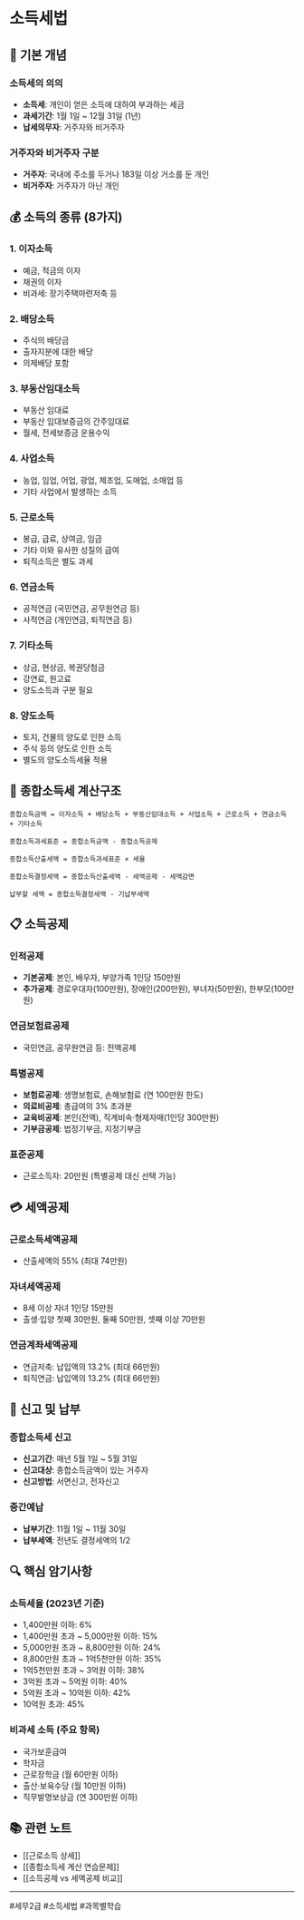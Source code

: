 # 소득세법

## 📖 기본 개념

### 소득세의 의의
- **소득세**: 개인이 얻은 소득에 대하여 부과하는 세금
- **과세기간**: 1월 1일 ~ 12월 31일 (1년)
- **납세의무자**: 거주자와 비거주자

### 거주자와 비거주자 구분
- **거주자**: 국내에 주소를 두거나 183일 이상 거소를 둔 개인
- **비거주자**: 거주자가 아닌 개인

## 💰 소득의 종류 (8가지)

### 1. 이자소득
- 예금, 적금의 이자
- 채권의 이자
- 비과세: 장기주택마련저축 등

### 2. 배당소득
- 주식의 배당금
- 출자지분에 대한 배당
- 의제배당 포함

### 3. 부동산임대소득
- 부동산 임대료
- 부동산 임대보증금의 간주임대료
- 월세, 전세보증금 운용수익

### 4. 사업소득
- 농업, 임업, 어업, 광업, 제조업, 도매업, 소매업 등
- 기타 사업에서 발생하는 소득

### 5. 근로소득
- 봉급, 급료, 상여금, 임금
- 기타 이와 유사한 성질의 급여
- 퇴직소득은 별도 과세

### 6. 연금소득
- 공적연금 (국민연금, 공무원연금 등)
- 사적연금 (개인연금, 퇴직연금 등)

### 7. 기타소득
- 상금, 현상금, 복권당첨금
- 강연료, 원고료
- 양도소득과 구분 필요

### 8. 양도소득
- 토지, 건물의 양도로 인한 소득
- 주식 등의 양도로 인한 소득
- 별도의 양도소득세율 적용

## 🧮 종합소득세 계산구조

```
종합소득금액 = 이자소득 + 배당소득 + 부동산임대소득 + 사업소득 + 근로소득 + 연금소득 + 기타소득

종합소득과세표준 = 종합소득금액 - 종합소득공제

종합소득산출세액 = 종합소득과세표준 × 세율

종합소득결정세액 = 종합소득산출세액 - 세액공제 - 세액감면

납부할 세액 = 종합소득결정세액 - 기납부세액
```

## 📋 소득공제

### 인적공제
- **기본공제**: 본인, 배우자, 부양가족 1인당 150만원
- **추가공제**: 경로우대자(100만원), 장애인(200만원), 부녀자(50만원), 한부모(100만원)

### 연금보험료공제
- 국민연금, 공무원연금 등: 전액공제

### 특별공제
- **보험료공제**: 생명보험료, 손해보험료 (연 100만원 한도)
- **의료비공제**: 총급여의 3% 초과분
- **교육비공제**: 본인(전액), 직계비속·형제자매(1인당 300만원)
- **기부금공제**: 법정기부금, 지정기부금

### 표준공제
- 근로소득자: 20만원 (특별공제 대신 선택 가능)

## 💳 세액공제

### 근로소득세액공제
- 산출세액의 55% (최대 74만원)

### 자녀세액공제
- 8세 이상 자녀 1인당 15만원
- 출생·입양 첫째 30만원, 둘째 50만원, 셋째 이상 70만원

### 연금계좌세액공제
- 연금저축: 납입액의 13.2% (최대 66만원)
- 퇴직연금: 납입액의 13.2% (최대 66만원)

## 📝 신고 및 납부

### 종합소득세 신고
- **신고기간**: 매년 5월 1일 ~ 5월 31일
- **신고대상**: 종합소득금액이 있는 거주자
- **신고방법**: 서면신고, 전자신고

### 중간예납
- **납부기간**: 11월 1일 ~ 11월 30일
- **납부세액**: 전년도 결정세액의 1/2

## 🔍 핵심 암기사항

### 소득세율 (2023년 기준)
- 1,400만원 이하: 6%
- 1,400만원 초과 ~ 5,000만원 이하: 15%
- 5,000만원 초과 ~ 8,800만원 이하: 24%
- 8,800만원 초과 ~ 1억5천만원 이하: 35%
- 1억5천만원 초과 ~ 3억원 이하: 38%
- 3억원 초과 ~ 5억원 이하: 40%
- 5억원 초과 ~ 10억원 이하: 42%
- 10억원 초과: 45%

### 비과세 소득 (주요 항목)
- 국가보훈급여
- 학자금
- 근로장학금 (월 60만원 이하)
- 출산·보육수당 (월 10만원 이하)
- 직무발명보상금 (연 300만원 이하)

## 📚 관련 노트
- [[근로소득 상세]]
- [[종합소득세 계산 연습문제]]
- [[소득공제 vs 세액공제 비교]]

---
#세무2급 #소득세법 #과목별학습